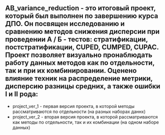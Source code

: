 ## AB_variance_reduction - это итоговый проект, который был выполнен по завершению курса ДПО. Он посвящен исследованию и сравнению методов снижения дисперсии при проведении А / Б - тестов: стратификации, постстратификации, CUPED, CUMPED, CUPAC. Проект позволяет визуально пронаблюдать работу данных методов как по отдельности, так и при их комбинировании. Оценено влияние техник на распределение метрики, дисперсию разницы средних, а также ошибки I и II рода:
* project_ver_1 - первая версия проекта, в которой методы рассматриваются по отдельности (на разных наборах даннх)
* project_ver_2 - вторая версия проекта, в которой рассматриваются как методы по отдельности, так и их комбинации (на одном наборе данных)

